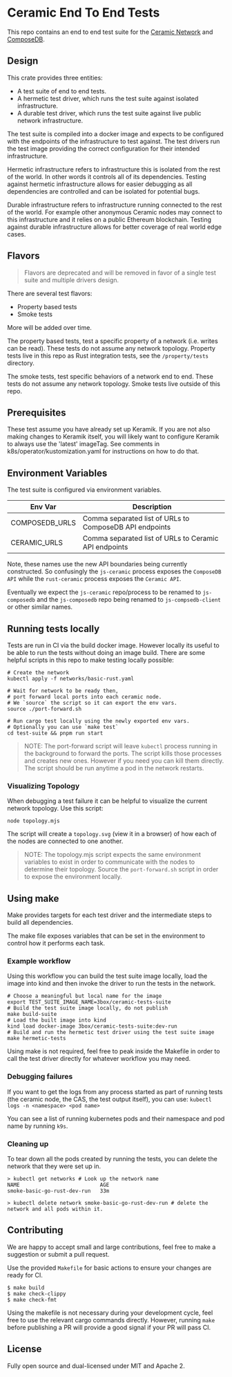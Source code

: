 # Ceramic End To End Tests

This repo contains an end to end test suite for the [Ceramic Network](https://github.com/ceramicnetwork/js-ceramic) and [ComposeDB](https://github.com/ceramicnetwork/js-composedb).

## Design

This crate provides three entities:

* A test suite of end to end tests.
* A hermetic test driver, which runs the test suite against isolated infrastructure.
* A durable test driver, which runs the test suite against live public network infrastructure.

The test suite is compiled into a docker image and expects to be configured with the endpoints of the infrastructure to test against.
The test drivers run the test image providing the correct configuration for their intended infrastructure.

Hermetic infrastructure refers to infrastructure this is isolated from the rest of the world. In other words it controls all of its dependencies.
Testing against hermetic infrastructure allows for easier debugging as all dependencies are controlled and can be isolated for potential bugs.

Durable infrastructure refers to infrastructure running connected to the rest of the world. For example other anonymous Ceramic nodes may connect to this infrastructure and it relies on a public Ethereum blockchain.
Testing against durable infrastructure allows for better coverage of real world edge cases.

## Flavors

> Flavors are deprecated and will be removed in favor of a single test suite and multiple drivers design.

There are several test flavors:

* Property based tests
* Smoke tests

More will be added over time.

The property based tests, test a specific property of a network (i.e. writes can be read).
These tests do not assume any network topology.
Property tests live in this repo as Rust integration tests, see the `/property/tests` directory.

The smoke tests, test specific behaviors of a network end to end.
These tests do not assume any network topology.
Smoke tests live outside of this repo.

## Prerequisites

These test assume you have already set up Keramik.  If you are not also making changes to Keramik itself,
you will likely want to configure Keramik to always use the 'latest' imageTag.  See comments in k8s/operator/kustomization.yaml
for instructions on how to do that.


## Environment Variables

The test suite is configured via environment variables.

| Env Var        | Description                                             |
| -------        | -----------                                             |
| COMPOSEDB_URLS | Comma separated list of URLs to ComposeDB API endpoints |
| CERAMIC_URLS   | Comma separated list of URLs to Ceramic API endpoints   |

Note, these names use the new API boundaries being currently constructed.
So confusingly the `js-ceramic` process exposes the `ComposeDB API` while the `rust-ceramic` process exposes the `Ceramic API`.

Eventually we expect the `js-ceramic` repo/process to be renamed to `js-composedb` and the `js-composedb` repo being renamed to `js-compsedb-client` or other similar names.


## Running tests locally

Tests are run in CI via the build docker image. However locally its useful to be able to run the tests without doing an image build.
There are some helpful scripts in this repo to make testing locally possible:

    # Create the network
    kubectl apply -f networks/basic-rust.yaml

    # Wait for network to be ready then,
    # port forward local ports into each ceramic node.
    # We `source` the script so it can export the env vars.
    source ./port-forward.sh

    # Run cargo test locally using the newly exported env vars.
    # Optionally you can use `make test`
    cd test-suite && pnpm run start

>NOTE: The port-forward script will leave `kubectl` process running in the background to forward the ports.
The script kills those processes and creates new ones. However if you need you can kill them directly.
The script should be run anytime a pod in the network restarts.


### Visualizing Topology

When debugging a test failure it can be helpful to visualize the current network topology.
Use this script:

    node topology.mjs

The script will create a `topology.svg` (view it in a browser) of how each of the nodes are connected to one another.

>NOTE: The topology.mjs script expects the same environment variables to exist in order to communicate with the nodes to determine their topology.
Source the `port-forward.sh` script in order to expose the environment locally.

## Using make

Make provides targets for each test driver and the intermediate steps to build all dependencies.

The make file exposes variables that can be set in the environment to control how it performs each task.

### Example workflow

Using this workflow you can build the test suite image locally, load the image into kind and then invoke the driver to run the tests in the network.

    # Choose a meaningful but local name for the image
    export TEST_SUITE_IMAGE_NAME=3box/ceramic-tests-suite
    # Build the test suite image locally, do not publish
    make build-suite
    # Load the built image into kind
    kind load docker-image 3box/ceramic-tests-suite:dev-run
    # Build and run the hermetic test driver using the test suite image
    make hermetic-tests

Using make is not required, feel free to peak inside the Makefile in order to call the test driver directly for whatever workflow you may need.


### Debugging failures

If you want to get the logs from any process started as part of running tests (the ceramic node, the CAS, the test output itself), you can use:
`kubectl logs -n <namespace> <pod name>`

You can see a list of running kubernetes pods and their namespace and pod name by running `k9s`.


### Cleaning up

To tear down all the pods created by running the tests, you can delete the network that they were set up in.

    > kubectl get networks # Look up the network name
    NAME                          AGE
    smoke-basic-go-rust-dev-run   33m

    > kubectl delete network smoke-basic-go-rust-dev-run # delete the network and all pods within it.

## Contributing

We are happy to accept small and large contributions, feel free to make a suggestion or submit a pull request.

Use the provided `Makefile` for basic actions to ensure your changes are ready for CI.

    $ make build
    $ make check-clippy
    $ make check-fmt

Using the makefile is not necessary during your development cycle, feel free to use the relevant cargo commands
directly. However, running `make` before publishing a PR will provide a good signal if your PR will pass CI.

## License

Fully open source and dual-licensed under MIT and Apache 2.
